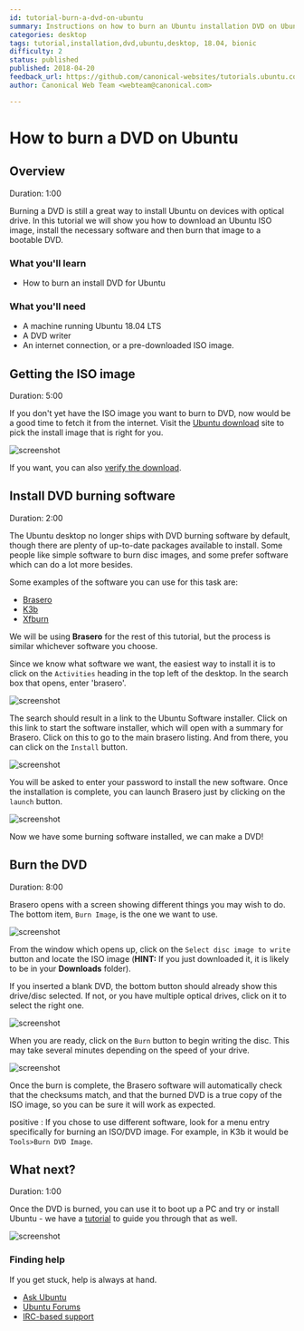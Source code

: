 ```yaml
---
id: tutorial-burn-a-dvd-on-ubuntu
summary: Instructions on how to burn an Ubuntu installation DVD on Ubuntu with Brasero
categories: desktop
tags: tutorial,installation,dvd,ubuntu,desktop, 18.04, bionic
difficulty: 2
status: published
published: 2018-04-20
feedback_url: https://github.com/canonical-websites/tutorials.ubuntu.com/issues
author: Canonical Web Team <webteam@canonical.com>

---
```


# How to burn a DVD on Ubuntu

## Overview
Duration: 1:00

Burning a DVD is still a great way to install Ubuntu on devices with optical drive. In this tutorial we will show you how to download an Ubuntu ISO image, install the necessary software and then burn that image to a bootable DVD.

### What you'll learn
- How to burn an install DVD for Ubuntu

### What you'll need
- A machine running Ubuntu 18.04 LTS
- A DVD writer
- An internet connection, or a pre-downloaded ISO image.


## Getting the ISO image
Duration: 5:00

If you don't yet have the ISO image you want to burn to DVD, now would be a good time to fetch it from the internet. Visit the [Ubuntu download][download-ubuntu] site to pick the install image that is right for you.

![screenshot][1804-iso]

If you want, you can also [verify the download][tut-verify].


## Install DVD burning software
Duration: 2:00

The Ubuntu desktop no longer ships with DVD burning software by default, though there are plenty of up-to-date packages available to install. Some people like simple software to burn disc images, and some prefer software which can do a lot more besides. 

Some examples of the software you can use for this task are:

 - [Brasero][brasero]
 - [K3b][k3b]
 - [Xfburn][xfburn]

We will be using **Brasero** for the rest of this tutorial, but the process is similar whichever software you choose.


Since we know what software we want, the easiest way to install it is to click on the `Activities` heading in the top left of the desktop. In the search box that opens, enter 'brasero'.

![screenshot][1804-activity]

The search should result in a link to the Ubuntu Software installer. Click on this link to start the software installer, which will open with a summary for Brasero. Click on this to go to the main brasero listing. And from there, you can click on the `Install` button.

![screenshot][1804-install-brasero]

You will be asked to enter your password to install the new software. Once the installation is complete, you can launch Brasero just by clicking on the `launch` button.

![screenshot][1804-launch]

Now we have some burning software installed, we can make a DVD!

## Burn the DVD
Duration: 8:00

Brasero opens with a screen showing different things you may wish to do. The bottom item, `Burn Image`, is the one we want to use.

![screenshot][1804-burn]

From the window which opens up, click on the `Select disc image to write` button and locate the ISO image (**HINT:** If you just downloaded it, it is likely to be in your **Downloads** folder).

If you inserted a blank DVD, the bottom button should already show this drive/disc selected. If not, or you have multiple optical drives, click on it to select the right one.

![screenshot][1804-prepare]

When you are ready, click on the `Burn` button to begin writing the disc. This may take several minutes depending on the speed of your drive.

![screenshot][1804-burning]

Once the burn is complete, the Brasero software will automatically check that the checksums match, and that the burned DVD is a true copy of the ISO image, so you can be sure it will work as expected.

positive
: If you chose to use different software, look for a menu entry specifically for burning an ISO/DVD image. For example, in K3b it would be `Tools>Burn DVD Image`.

## What next? 
Duration: 1:00

Once the DVD is burned, you can use it to boot up a PC and try or install Ubuntu - we have a [tutorial][tut-install] to guide you through that as well.

![screenshot][1804-try]

### Finding help

If you get stuck, help is always at hand.

* [Ask Ubuntu](https://askubuntu.com/)
* [Ubuntu Forums](https://ubuntuforums.org/)
* [IRC-based support](https://wiki.ubuntu.com/IRC/ChannelList)


[brasero]: https://wiki.gnome.org/Apps/Brasero
[k3b]: https://userbase.kde.org/K3b
[xfburn]: http://goodies.xfce.org/projects/applications/xfburn
[download-ubuntu]: https://www.ubuntu.com/download/
[tut-verify]: https://tutorials.ubuntu.com/tutorial/tutorial-how-to-verify-ubuntu
[tut-install]:https://tutorials.ubuntu.com/tutorial/tutorial-install-ubuntu-desktop

[1804-iso]: https://assets.ubuntu.com/v1/a0a9601e-1804-01-iso-download.png
[1804-activity]: https://assets.ubuntu.com/v1/aa14f2a4-1804-02-activities.png
[1804-install-brasero]: https://assets.ubuntu.com/v1/6c3cd0eb-1804-03-software-install.png
[1804-launch]: https://assets.ubuntu.com/v1/ab55d31d-1804-05-launch.png
[1804-burn]: https://assets.ubuntu.com/v1/ea94a385-1804-06-burn.png
[1804-prepare]: https://assets.ubuntu.com/v1/6b76a946-1804-07-prepare.png
[1804-burning]: https://assets.ubuntu.com/v1/0a50deb3-1804-08-burning.png
[1804-try]:  https://assets.ubuntu.com/v1/34d3567e-1804-09-try.png











 


 







 
